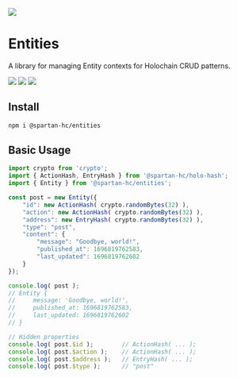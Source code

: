 [![](https://img.shields.io/npm/v/@spartan-hc/entities/latest?style=flat-square)](http://npmjs.com/package/@spartan-hc/entities)

# Entities
A library for managing Entity contexts for Holochain CRUD patterns.

[![](https://img.shields.io/github/issues-raw/spartan-holochain-counsel/entities-js?style=flat-square)](https://github.com/spartan-holochain-counsel/entities-js/issues)
[![](https://img.shields.io/github/issues-closed-raw/spartan-holochain-counsel/entities-js?style=flat-square)](https://github.com/spartan-holochain-counsel/entities-js/issues?q=is%3Aissue+is%3Aclosed)
[![](https://img.shields.io/github/issues-pr-raw/spartan-holochain-counsel/entities-js?style=flat-square)](https://github.com/spartan-holochain-counsel/entities-js/pulls)


## Install

```bash
npm i @spartan-hc/entities
```

## Basic Usage

```js
import crypto from 'crypto';
import { ActionHash, EntryHash } from '@spartan-hc/holo-hash';
import { Entity } from '@spartan-hc/entities';

const post = new Entity({
    "id": new ActionHash( crypto.randomBytes(32) ),
    "action": new ActionHash( crypto.randomBytes(32) ),
    "address": new EntryHash( crypto.randomBytes(32) ),
    "type": "post",
    "content": {
        "message": "Goodbye, world!",
        "published_at": 1696819762583,
        "last_updated": 1696819762602
    }
});

console.log( post );
// Entity {
//     message: 'Goodbye, world!',
//     published_at: 1696819762583,
//     last_updated: 1696819762602
// }

// Hidden properties
console.log( post.$id );        // ActionHash( ... );
console.log( post.$action );    // ActionHash( ... );
console.log( post.$address );   // EntryHash( ... );
console.log( post.$type );      // "post"
```
